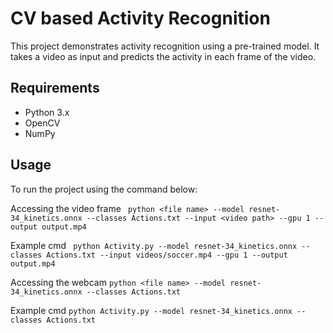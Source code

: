 # CV based Activity Recognition

This project demonstrates activity recognition using a pre-trained model. It takes a video as input and predicts the activity in each frame of the video.

## Requirements

- Python 3.x
- OpenCV
- NumPy

## Usage

To run the project using the command below:

Accessing the video frame
``` python <file name> --model resnet-34_kinetics.onnx --classes Actions.txt --input <video path> --gpu 1 --output output.mp4```

Example cmd
``` python Activity.py --model resnet-34_kinetics.onnx --classes Actions.txt --input videos/soccer.mp4 --gpu 1 --output output.mp4```

Accessing the webcam
```python <file name> --model resnet-34_kinetics.onnx --classes Actions.txt```

Example cmd
```python Activity.py --model resnet-34_kinetics.onnx --classes Actions.txt```



